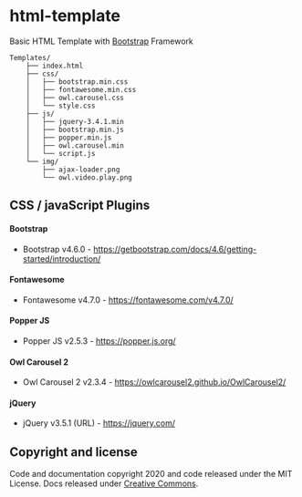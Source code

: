 # html-template
Basic HTML Template with [Bootstrap](https://getbootstrap.com/) Framework

```text
Templates/
    ├── index.html
    ├── css/
    │   ├── bootstrap.min.css
    │   ├── fontawesome.min.css
    │   ├── owl.carousel.css
    │   └── style.css
    ├── js/
    │   ├── jquery-3.4.1.min
    │   ├── bootstrap.min.js
    │   ├── popper.min.js
    │   ├── owl.carousel.min
    │   └── script.js
    └── img/
        ├── ajax-loader.png
        └── owl.video.play.png
```
## CSS / javaScript Plugins

#### Bootstrap
- Bootstrap v4.6.0 - https://getbootstrap.com/docs/4.6/getting-started/introduction/

#### Fontawesome
- Fontawesome v4.7.0 - https://fontawesome.com/v4.7.0/

#### Popper JS
- Popper JS v2.5.3 - https://popper.js.org/

#### Owl Carousel 2
- Owl Carousel 2 v2.3.4 - https://owlcarousel2.github.io/OwlCarousel2/

#### jQuery
- jQuery v3.5.1 (URL) - https://jquery.com/


## Copyright and license
Code and documentation copyright 2020 and code released under the MIT License. Docs released under [Creative Commons](https://creativecommons.org/licenses/by/3.0/).
